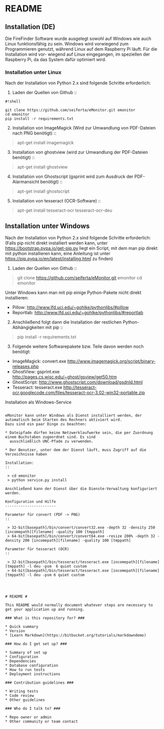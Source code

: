 # README #



## Installation (DE) ##
Die FireFinder Software wurde ausgelegt sowohl auf Windows wie auch Linux funktionsfähig zu sein. Windows wird
vorwiegend zum Programmieren genutzt, während Linux auf dem Raspberry Pi läuft. Für die Installation wird vor-
wiegend auf Linux eingegangen, im speziellen der Raspberry Pi, da das System dafür optimiert wird.


### Installation unter Linux ###

Nach der Installation von Python 2.x sind folgende Schritte erforderlich:

1. Laden der Quellen von Github
::


```
#!shell

git clone https://github.com/seiferta/eMonitor.git emonitor
cd emonitor
pip install -r requirements.txt
```


2. Installation von ImageMagick (Wird zur Umwandlung von PDF-Dateien nach PNG benötigt)
::

 > apt-get install imagemagick

3. Installation von ghostview (wird zur Umwandlung der PDF-Dateien benötigt)
::

 > apt-get install ghostview

4. Installation von Ghostscript (gsprint wird zum Ausdruck der PDF-Alarmansicht benötigt)
::

 > apt-get install ghostscript

5. Installation von tesseract (OCR-Software)
::

 > apt-get install tesseract-ocr tesseract-ocr-deu


Installation unter Windows
--------------------------

Nach der Installation von Python 2.x sind folgende Schritte erforderlich:
(Falls pip nicht direkt installiert werden kann, unter https://bootstrap.pypa.io/get-pip.py liegt ein Script, mit dem man pip direkt mit python installieren kann, eine Anleitung ist unter https://pip.pypa.io/en/latest/installing.html zu finden)

1. Laden der Quellen von Github
::

 > git clone https://github.com/seiferta/eMonitor.git emonitor
 > cd emonitor

Unter Windows kann man mit pip einige Python-Pakete nicht direkt installieren:

- Pillow: http://www.lfd.uci.edu/~gohlke/pythonlibs/#pillow
- Reportlab: http://www.lfd.uci.edu/~gohlke/pythonlibs/#reportlab

2. Anschließend folgt dann die Installation der restlichen Python-Abhängigkeiten mit pip
::

 > pip install -r requirements.txt

3. Folgende weitere Softwarepakete bzw. Teile davon werden noch benötigt:
- ImageMagick: convert.exe http://www.imagemagick.org/script/binary-releases.php
- GhostView: gsprint.exe http://pages.cs.wisc.edu/~ghost/gsview/get50.htm
- GhostScript: http://www.ghostscript.com/download/gsdnld.html
- Tesseract: tesseract.exe http://tesseract-ocr.googlecode.com/files/tesseract-ocr-3.02-win32-portable.zip

Installation als Windows-Service
````````````````````````````````

eMonitor kann unter Windows als Dienst installiert werden, der automatisch beim Starten des Rechners aktiviert wird.
Dazu sind ein paar Dinge zu beachten:

* Dateipfade dürfen keine Netzwerklaufwerke sein, die per Zuordnung einem Buchstaben zugeordnet sind. Es sind
  ausschließlich UNC-Pfade zu verwenden.

* Der Benutzer, unter dem der Dienst läuft, muss Zugriff auf die Verzeichnisse haben

Installation:
::

 > cd emonitor
 > python service.py install

Anschließend kann der Dienst über die Dienste-Verwaltung konfiguriert werden.

Konfiguration und Hilfe
-----------------------

Parameter für convert (PDF -> PNG)
::

 > 32-bit[basepath]/bin/convert/convert32.exe -depth 32 -density 250 [incomepath][filename] -quality 100 [tmppath]
 > 64-bit[basepath]/bin/convert/convert64.exe -resize 200% -depth 32 -density 200 [incomepath][filename] -quality 100 [tmppath]

Parameter für tesseract (OCR)
::

 > 32-bit[basepath]/bin/tesseract/tesseract.exe [incomepath][filename] [tmppath] -l deu -psm  6 quiet custom
 > 64-bit[basepath]/bin/tesseract/tesseract.exe [incomepath][filename] [tmppath] -l deu -psm 6 quiet custom




# README #

This README would normally document whatever steps are necessary to get your application up and running.

### What is this repository for? ###

* Quick summary
* Version
* [Learn Markdown](https://bitbucket.org/tutorials/markdowndemo)

### How do I get set up? ###

* Summary of set up
* Configuration
* Dependencies
* Database configuration
* How to run tests
* Deployment instructions

### Contribution guidelines ###

* Writing tests
* Code review
* Other guidelines

### Who do I talk to? ###

* Repo owner or admin
* Other community or team contact
